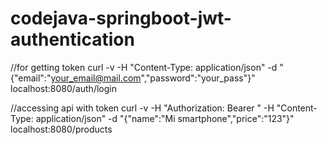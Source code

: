 # codejava-springboot-jwt-authentication

//for getting token
curl -v -H "Content-Type: application/json" -d "{\"email\":\"your_email@mail.com\",\"password\":\"your_pass\"}" localhost:8080/auth/login

//accessing api with token
curl -v -H "Authorization: Bearer <token>" -H "Content-Type: application/json" -d "{\"name\":\"Mi smartphone\",\"price\":\"123\"}" localhost:8080/products
